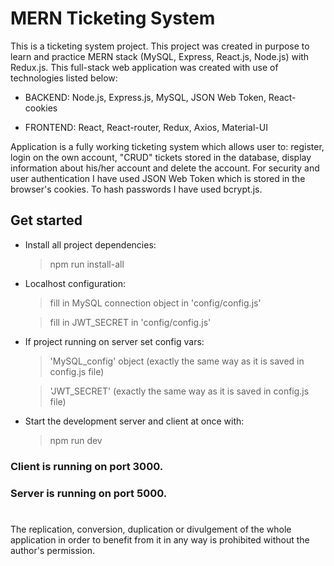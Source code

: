 # MERN Ticketing System

This is a ticketing system project. This project was created in purpose to learn and practice MERN stack (MySQL, Express, React.js, Node.js) with Redux.js. This full-stack web application was created with use of technologies listed below:

- BACKEND:
  Node.js, Express.js, MySQL, JSON Web Token, React-cookies

- FRONTEND:
  React, React-router, Redux, Axios, Material-UI

Application is a fully working ticketing system which allows user to: register, login on the own account, "CRUD" tickets stored in the database, display information about his/her account and delete the account. For security and user authentication I have used JSON Web Token which is stored in the browser's cookies. To hash passwords I have used bcrypt.js.

## Get started

- Install all project dependencies:

  > npm run install-all

- Localhost configuration:

  > fill in MySQL connection object in 'config/config.js'
  
  > fill in JWT_SECRET in 'config/config.js'

- If project running on server set config vars:

  > 'MySQL_config' object (exactly the same way as it is saved in config.js file)
  
  > 'JWT_SECRET' (exactly the same way as it is saved in config.js file)

- Start the development server and client at once with:
  > npm run dev

### Client is running on port 3000.

### Server is running on port 5000.

#

The replication, conversion, duplication or divulgement of the whole application in order to benefit from it in any way is prohibited without the author's permission.

